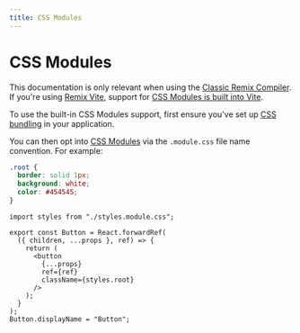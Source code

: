 ```yaml
---
title: CSS Modules
---
```


# CSS Modules

<docs-warning>This documentation is only relevant when using the [Classic Remix Compiler][classic-remix-compiler]. If you're using [Remix Vite][remix-vite], support for [CSS Modules is built into Vite][vite-css-modules].</docs-warning>

To use the built-in CSS Modules support, first ensure you've set up [CSS bundling][css-bundling] in your application.

You can then opt into [CSS Modules][css-modules] via the `.module.css` file name convention. For example:

```css filename=app/components/button/styles.module.css
.root {
  border: solid 1px;
  background: white;
  color: #454545;
}
```

```tsx filename=app/components/button/index.js lines=[1,9]
import styles from "./styles.module.css";

export const Button = React.forwardRef(
  ({ children, ...props }, ref) => {
    return (
      <button
        {...props}
        ref={ref}
        className={styles.root}
      />
    );
  }
);
Button.displayName = "Button";
```

[css-bundling]: ./bundling
[css-modules]: https://github.com/css-modules/css-modules
[classic-remix-compiler]: ../future/vite#classic-remix-compiler-vs-remix-vite
[remix-vite]: ../future/vite
[vite-css-modules]: https://vitejs.dev/guide/features#css-modules
